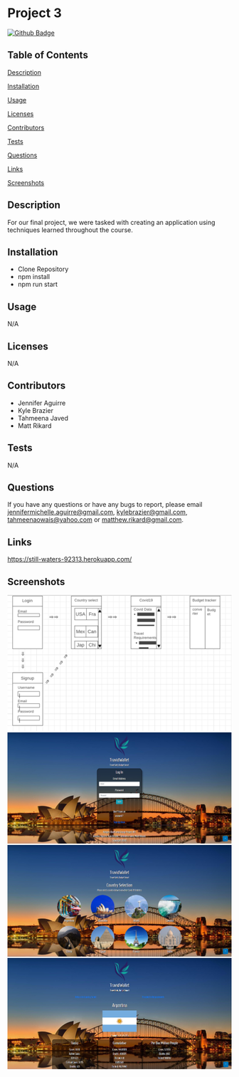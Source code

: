 # Project 3


[![Github Badge](https://img.shields.io/badge/GitHub-Profile-blueviolet?style=plastic&logo=appveyor)](https://github.com/tjaved12)


## Table of Contents


[Description](#Description)

[Installation](#Installation)

[Usage](#Usage)

[Licenses](#Licenses)

[Contributors](#Contributors)

[Tests](#Tests)

[Questions](#Questions)

[Links](#Links)

[Screenshots](#Screenshots)

## Description

For our final project, we were tasked with creating an application using techniques learned throughout the course.


## Installation

- Clone Repository
- npm install
- npm run start

## Usage

N/A


## Licenses

N/A


## Contributors

- Jennifer Aguirre
- Kyle Brazier
- Tahmeena Javed
- Matt Rikard

## Tests

N/A

## Questions

If you have any questions or have any bugs to report, please email jennifermichelle.aguirre@gmail.com, kylebrazier@gmail.com, tahmeenaowais@yahoo.com or matthew.rikard@gmail.com.

## Links

https://still-waters-92313.herokuapp.com/

## Screenshots
![wireframe](./public/pictures/wireframe.png)
![screenshot1](./public/pictures/Capture1.PNG)
![screenshot1](./public/pictures/Capture2.PNG)
![screenshot1](./public/pictures/Capture3.PNG)
